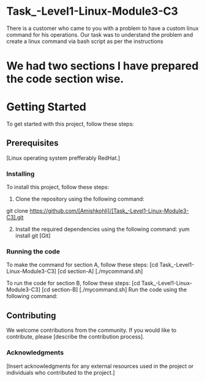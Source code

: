 # Task_-Level1-Linux-Module3-C3
There is a customer who came to you with a problem to have a custom linux command for his operations. Our task was to understand the problem and create a linux command via bash script as per the instructions

# We had two sections I have prepared the code section wise. 

# Getting Started
To get started with this project, follow these steps:

## Prerequisites
[Linux operating system prefferably RedHat.]

### Installing
To install this project, follow these steps:

1) Clone the repository using the following command:


git clone https://github.com/[Amishkohli]/[Task_-Level1-Linux-Module3-C3].git

2) Install the required dependencies using the following command:
yum install git 
[Git]
### Running the code
To make the command for section A, follow these steps:
[cd Task_-Level1-Linux-Module3-C3]
[cd section-A]
[./mycommand.sh]

To run the code for section B, follow these steps:
[cd Task_-Level1-Linux-Module3-C3]
[cd section-B]
[./mycommand.sh]
Run the code using the following command:

## Contributing
We welcome contributions from the community. If you would like to contribute, please [describe the contribution process].

### Acknowledgments
[Insert acknowledgments for any external resources used in the project or individuals who contributed to the project.]
